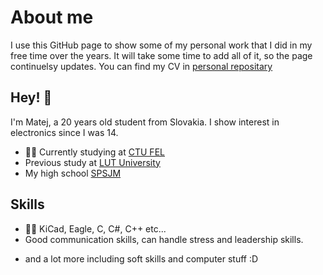 # About me
I use this GitHub page to show some of my personal work that I did in my free time over the years. It will take some time to add all of it, so the page continuelsy updates. You can find my CV in [personal repositary](https://github.com/matmoj04/matmoj04)

## Hey! 👋
I'm Matej, a 20 years old student from Slovakia. I show interest in electronics since I was 14.

- 👨‍💻 Currently studying at [CTU FEL](https://fel.cvut.cz/cs)
- Previous study at [LUT University](https://www.lut.fi/en/studies/technology/bachelors-programme-electrical-engineering)
- My high school [SPSJM](https://spsjm.sk/)

## Skills
- 👨‍💻 KiCad, Eagle, C, C#, C++ etc...
- Good communication skills, can handle stress and leadership skills.
+ and a lot more including soft skills and computer stuff :D
